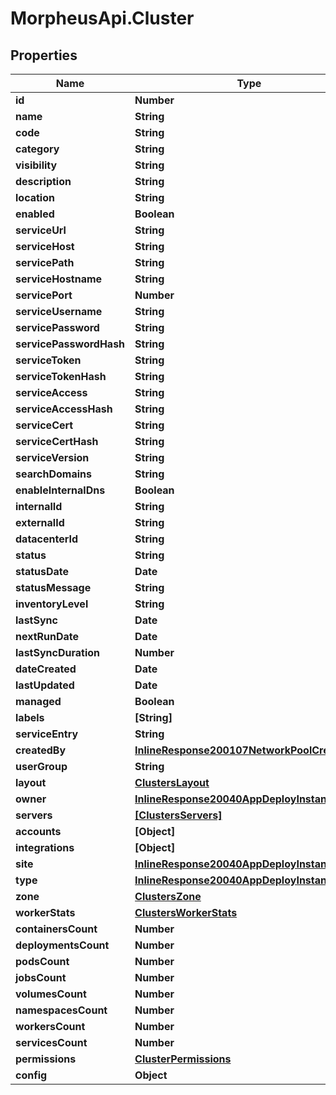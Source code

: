 # MorpheusApi.Cluster

## Properties

Name | Type | Description | Notes
------------ | ------------- | ------------- | -------------
**id** | **Number** |  | [optional] 
**name** | **String** |  | [optional] 
**code** | **String** |  | [optional] 
**category** | **String** |  | [optional] 
**visibility** | **String** |  | [optional] 
**description** | **String** |  | [optional] 
**location** | **String** |  | [optional] 
**enabled** | **Boolean** |  | [optional] 
**serviceUrl** | **String** |  | [optional] 
**serviceHost** | **String** |  | [optional] 
**servicePath** | **String** |  | [optional] 
**serviceHostname** | **String** |  | [optional] 
**servicePort** | **Number** |  | [optional] 
**serviceUsername** | **String** |  | [optional] 
**servicePassword** | **String** |  | [optional] 
**servicePasswordHash** | **String** |  | [optional] 
**serviceToken** | **String** |  | [optional] 
**serviceTokenHash** | **String** |  | [optional] 
**serviceAccess** | **String** |  | [optional] 
**serviceAccessHash** | **String** |  | [optional] 
**serviceCert** | **String** |  | [optional] 
**serviceCertHash** | **String** |  | [optional] 
**serviceVersion** | **String** |  | [optional] 
**searchDomains** | **String** |  | [optional] 
**enableInternalDns** | **Boolean** |  | [optional] 
**internalId** | **String** |  | [optional] 
**externalId** | **String** |  | [optional] 
**datacenterId** | **String** |  | [optional] 
**status** | **String** |  | [optional] 
**statusDate** | **Date** |  | [optional] 
**statusMessage** | **String** |  | [optional] 
**inventoryLevel** | **String** |  | [optional] 
**lastSync** | **Date** |  | [optional] 
**nextRunDate** | **Date** |  | [optional] 
**lastSyncDuration** | **Number** |  | [optional] 
**dateCreated** | **Date** |  | [optional] 
**lastUpdated** | **Date** |  | [optional] 
**managed** | **Boolean** |  | [optional] 
**labels** | **[String]** |  | [optional] 
**serviceEntry** | **String** |  | [optional] 
**createdBy** | [**InlineResponse200107NetworkPoolCreatedBy**](InlineResponse200107NetworkPoolCreatedBy.md) |  | [optional] 
**userGroup** | **String** |  | [optional] 
**layout** | [**ClustersLayout**](ClustersLayout.md) |  | [optional] 
**owner** | [**InlineResponse20040AppDeployInstance**](InlineResponse20040AppDeployInstance.md) |  | [optional] 
**servers** | [**[ClustersServers]**](ClustersServers.md) |  | [optional] 
**accounts** | **[Object]** |  | [optional] 
**integrations** | **[Object]** |  | [optional] 
**site** | [**InlineResponse20040AppDeployInstance**](InlineResponse20040AppDeployInstance.md) |  | [optional] 
**type** | [**InlineResponse20040AppDeployInstance**](InlineResponse20040AppDeployInstance.md) |  | [optional] 
**zone** | [**ClustersZone**](ClustersZone.md) |  | [optional] 
**workerStats** | [**ClustersWorkerStats**](ClustersWorkerStats.md) |  | [optional] 
**containersCount** | **Number** |  | [optional] 
**deploymentsCount** | **Number** |  | [optional] 
**podsCount** | **Number** |  | [optional] 
**jobsCount** | **Number** |  | [optional] 
**volumesCount** | **Number** |  | [optional] 
**namespacesCount** | **Number** |  | [optional] 
**workersCount** | **Number** |  | [optional] 
**servicesCount** | **Number** |  | [optional] 
**permissions** | [**ClusterPermissions**](ClusterPermissions.md) |  | [optional] 
**config** | **Object** |  | [optional] 


